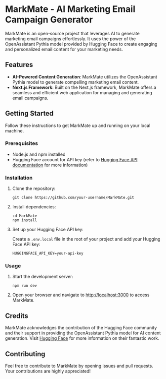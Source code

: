 <h1>MarkMate - AI Marketing Email Campaign Generator</h1>

<p>MarkMate is an open-source project that leverages AI to generate marketing email campaigns effortlessly. It uses the power of the OpenAssistant Pythia model provided by Hugging Face to create engaging and personalized email content for your marketing needs.</p>

<h2>Features</h2>

<ul>
  <li><strong>AI-Powered Content Generation</strong>: MarkMate utilizes the OpenAssistant Pythia model to generate compelling marketing email content.</li>
  <li><strong>Next.js Framework</strong>: Built on the Next.js framework, MarkMate offers a seamless and efficient web application for managing and generating email campaigns.</li>
</ul>

<h2>Getting Started</h2>

<p>Follow these instructions to get MarkMate up and running on your local machine.</p>

<h3>Prerequisites</h3>

<ul>
  <li>Node.js and npm installed</li>
  <li>Hugging Face account for API key (refer to <a href="https://huggingface.co/docs/pytorch/inference.html">Hugging Face API documentation</a> for more information)</li>
</ul>

<h3>Installation</h3>

<ol>
  <li>Clone the repository:</li>

  <pre><code>git clone https://github.com/your-username/MarkMate.git</code></pre>

  <li>Install dependencies:</li>

  <pre><code>cd MarkMate
npm install</code></pre>

  <li>Set up your Hugging Face API key:</li>

  <p>Create a <code>.env.local</code> file in the root of your project and add your Hugging Face API key:</p>

  <pre><code>HUGGINGFACE_API_KEY=your-api-key</code></pre>
</ol>

<h3>Usage</h3>

<ol>
  <li>Start the development server:</li>

  <pre><code>npm run dev</code></pre>

  <li>Open your browser and navigate to <a href="http://localhost:3000">http://localhost:3000</a> to access MarkMate.</li>
</ol>

<h2>Credits</h2>

<p>MarkMate acknowledges the contribution of the Hugging Face community and their support in providing the OpenAssistant Pythia model for AI content generation. Visit <a href="https://huggingface.co/">Hugging Face</a> for more information on their fantastic work.</p>

<h2>Contributing</h2>

<p>Feel free to contribute to MarkMate by opening issues and pull requests. Your contributions are highly appreciated!</p>
